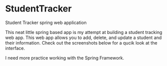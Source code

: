 # StudentTracker
Student Tracker spring web application

This neat little spring based app is my attempt at building a student tracking web app. 
This web app allows you to add, delete, and update a student and their information.
Check out the screenshots below for a qucik look at the interface.


I need more practice working with the Spring Framework.

